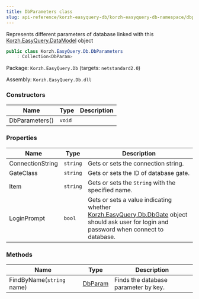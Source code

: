 ```yaml
---
title: DbParameters class
slug: api-reference/korzh-easyquery-db/korzh-easyquery-db-namespace/dbparameters-class
---
```


Represents different parameters of database linked with this [Korzh.EasyQuery.DataModel](//easyquery/docs/api-reference/korzh-easyquery/korzh-easyquery-namespace/datamodel-class) object
```csharp
public class Korzh.EasyQuery.Db.DbParameters
    : Collection<DbParam>

```
Package: `Korzh.EasyQuery.Db` (targets: `netstandard2.0`)

Assembly: `Korzh.EasyQuery.Db.dll`

### Constructors

| Name | Type | Description | 
| --- | --- | --- | 
| DbParameters() | `void` |  | 


### Properties

| Name | Type | Description | 
| --- | --- | --- | 
| ConnectionString | `string` | Gets or sets the connection string. | 
| GateClass | `string` | Gets or sets the ID of database gate. | 
| Item | `string` | Gets or sets the `String` with the specified name. | 
| LoginPrompt | `bool` | Gets or sets a value indicating whether [Korzh.EasyQuery.Db.DbGate](//easyquery/docs/api-reference/korzh-easyquery-db/korzh-easyquery-db-namespace/dbgate-class) object should ask user for login and password when connect to database. | 


### Methods

| Name | Type | Description | 
| --- | --- | --- | 
| FindByName(`string` name) | [DbParam](//easyquery/docs/api-reference/korzh-easyquery-db/korzh-easyquery-db-namespace/dbparam-class) | Finds the database parameter by key. |